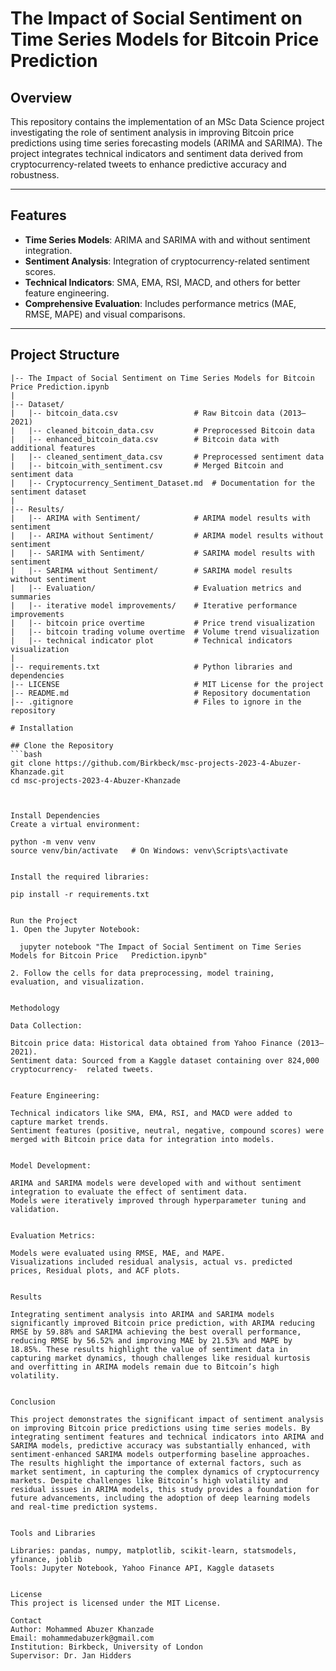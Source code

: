 # The Impact of Social Sentiment on Time Series Models for Bitcoin Price Prediction

## Overview
This repository contains the implementation of an MSc Data Science project investigating the role of sentiment analysis in improving Bitcoin price predictions using time series forecasting models (ARIMA and SARIMA). The project integrates technical indicators and sentiment data derived from cryptocurrency-related tweets to enhance predictive accuracy and robustness.

---

## Features
- **Time Series Models**: ARIMA and SARIMA with and without sentiment integration.
- **Sentiment Analysis**: Integration of cryptocurrency-related sentiment scores.
- **Technical Indicators**: SMA, EMA, RSI, MACD, and others for better feature engineering.
- **Comprehensive Evaluation**: Includes performance metrics (MAE, RMSE, MAPE) and visual comparisons.

---

## Project Structure
```plaintext
|-- The Impact of Social Sentiment on Time Series Models for Bitcoin Price Prediction.ipynb
|
|-- Dataset/
|   |-- bitcoin_data.csv                 # Raw Bitcoin data (2013–2021)
|   |-- cleaned_bitcoin_data.csv         # Preprocessed Bitcoin data
|   |-- enhanced_bitcoin_data.csv        # Bitcoin data with additional features
|   |-- cleaned_sentiment_data.csv       # Preprocessed sentiment data
|   |-- bitcoin_with_sentiment.csv       # Merged Bitcoin and sentiment data
|   |-- Cryptocurrency_Sentiment_Dataset.md  # Documentation for the sentiment dataset
|
|-- Results/
|   |-- ARIMA with Sentiment/            # ARIMA model results with sentiment
|   |-- ARIMA without Sentiment/         # ARIMA model results without sentiment
|   |-- SARIMA with Sentiment/           # SARIMA model results with sentiment
|   |-- SARIMA without Sentiment/        # SARIMA model results without sentiment
|   |-- Evaluation/                      # Evaluation metrics and summaries
|   |-- iterative model improvements/    # Iterative performance improvements
|   |-- bitcoin price overtime           # Price trend visualization
|   |-- bitcoin trading volume overtime  # Volume trend visualization
|   |-- technical indicator plot         # Technical indicators visualization
|
|-- requirements.txt                     # Python libraries and dependencies
|-- LICENSE                              # MIT License for the project
|-- README.md                            # Repository documentation
|-- .gitignore                           # Files to ignore in the repository

# Installation

## Clone the Repository
```bash
git clone https://github.com/Birkbeck/msc-projects-2023-4-Abuzer-Khanzade.git
cd msc-projects-2023-4-Abuzer-Khanzade



Install Dependencies
Create a virtual environment:

python -m venv venv
source venv/bin/activate   # On Windows: venv\Scripts\activate


Install the required libraries:

pip install -r requirements.txt


Run the Project
1. Open the Jupyter Notebook:

  jupyter notebook "The Impact of Social Sentiment on Time Series Models for Bitcoin Price   Prediction.ipynb"

2. Follow the cells for data preprocessing, model training, evaluation, and visualization.


Methodology

Data Collection:

Bitcoin price data: Historical data obtained from Yahoo Finance (2013–2021).
Sentiment data: Sourced from a Kaggle dataset containing over 824,000 cryptocurrency-  related tweets.


Feature Engineering:

Technical indicators like SMA, EMA, RSI, and MACD were added to capture market trends.
Sentiment features (positive, neutral, negative, compound scores) were merged with Bitcoin price data for integration into models.


Model Development:

ARIMA and SARIMA models were developed with and without sentiment integration to evaluate the effect of sentiment data.
Models were iteratively improved through hyperparameter tuning and validation.


Evaluation Metrics:

Models were evaluated using RMSE, MAE, and MAPE.
Visualizations included residual analysis, actual vs. predicted prices, Residual plots, and ACF plots.


Results

Integrating sentiment analysis into ARIMA and SARIMA models significantly improved Bitcoin price prediction, with ARIMA reducing RMSE by 59.88% and SARIMA achieving the best overall performance, reducing RMSE by 56.52% and improving MAE by 21.53% and MAPE by 18.85%. These results highlight the value of sentiment data in capturing market dynamics, though challenges like residual kurtosis and overfitting in ARIMA models remain due to Bitcoin’s high volatility.


Conclusion

This project demonstrates the significant impact of sentiment analysis on improving Bitcoin price predictions using time series models. By integrating sentiment features and technical indicators into ARIMA and SARIMA models, predictive accuracy was substantially enhanced, with sentiment-enhanced SARIMA models outperforming baseline approaches. The results highlight the importance of external factors, such as market sentiment, in capturing the complex dynamics of cryptocurrency markets. Despite challenges like Bitcoin’s high volatility and residual issues in ARIMA models, this study provides a foundation for future advancements, including the adoption of deep learning models and real-time prediction systems.


Tools and Libraries

Libraries: pandas, numpy, matplotlib, scikit-learn, statsmodels, yfinance, joblib
Tools: Jupyter Notebook, Yahoo Finance API, Kaggle datasets


License
This project is licensed under the MIT License.

Contact
Author: Mohammed Abuzer Khanzade
Email: mohammedabuzerk@gmail.com
Institution: Birkbeck, University of London
Supervisor: Dr. Jan Hidders
